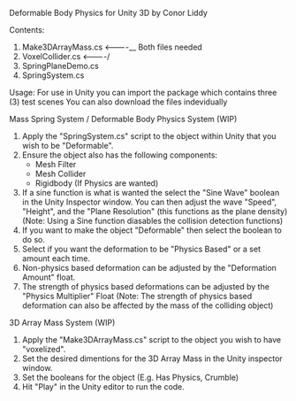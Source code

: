 Deformable Body Physics for Unity 3D
by Conor Liddy

Contents:
1. Make3DArrayMass.cs <----\__ Both files needed
2. VoxelCollider.cs   <----/
3. SpringPlaneDemo.cs
4. SpringSystem.cs

Usage:
For use in Unity you can import the package which contains three (3) test scenes
You can also download the files indevidually

Mass Spring System / Deformable Body Physics System (WIP)

1. Apply the "SpringSystem.cs" script to the object within Unity that you wish to be "Deformable".
2. Ensure the object also has the following components:
	  - Mesh Filter
	  - Mesh Collider
	  - Rigidbody (If Physics are wanted)
3. If a sine function is what is wanted the select the "Sine Wave" boolean in the Unity Inspector window. You can then adjust the wave "Speed", "Height", and the "Plane Resolution" (this functions as the plane density)
      (Note: Using a Sine function diasables the collision detection functions)
4. If you want to make the object "Deformable" then select the boolean to do so.
5. Select if you want the deformation to be "Physics Based" or a set amount each time. 
6. Non-physics based deformation can be adjusted by the "Deformation Amount" float.
7. The strength of physics based deformations can be adjusted by the "Physics Multiplier" Float
      (Note: The strength of physics based deformation can also be affected by the mass of the colliding object)

3D Array Mass System (WIP)

1. Apply the "Make3DArrayMass.cs" script to the object you wish to have "voxelized".
2. Set the desired dimentions for the 3D Array Mass in the Unity inspector window.
3. Set the booleans for the object (E.g. Has Physics, Crumble)
4. Hit "Play" in the Unity editor to run the code. 



